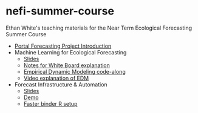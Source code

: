 # nefi-summer-course

Ethan White's teaching materials for the Near Term Ecological Forecasting Summer Course 

* [Portal Forecasting Project Introduction](https://docs.google.com/presentation/d/1MMbL1cTOl10m6PWGaTfvehqEJxzWQLqtQu-U3KycnAg/edit?usp=sharing)
* Machine Learning for Ecological Forecasting
  * [Slides](https://docs.google.com/presentation/d/1ZJc1c0ecRT5_NKa_Mq2arpJ6CABNPr47GtSud3QKpIY/edit?usp=sharing)
  * [Notes for White Board explanation](https://github.com/ethanwhite/nefi-summer-course/blob/master/EDM-board-notes.pdf)
  * [Empirical Dynamic Modeling code-along](https://htmlpreview.github.io/?https://github.com/ethanwhite/nefi-summer-course/blob/master/rEDM-code-along.html)
  * [Video explanation of EDM](https://movie-usa.glencoesoftware.com/video/10.1073/pnas.1417063112/video-1)
* Forecast Infrastructure & Automation
  * [Slides](https://docs.google.com/presentation/d/1Zmd4NgHpb1pPHjaHjYPoEd0S7k7_CIsWVKyM60GThl0/edit?usp=sharing)
  * [Demo](automation-demo.md)
  * [Faster binder R setup](https://github.com/karthik/rstudio2019/blob/master/binder-notes.md)
